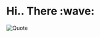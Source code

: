 
  
<h1>Hi.. There :wave: </h1>
<!-- <img src="https://user-images.githubusercontent.com/74038190/212749447-bfb7e725-6987-49d9-ae85-2015e3e7cc41.gif" width="950"> -->

![Quote](https://github-readme-quotes-bay.vercel.app/quote?theme=dark&layout=socrates)

